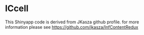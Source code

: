 # ICcell

This Shinyapp code is derived from JKasza github profile. for more information please see https://github.com/jkasza/InfContentRedux
